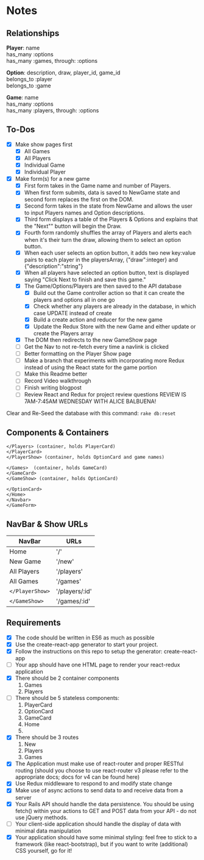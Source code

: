 Notes
=============


Relationships
-------------
**Player**: name  
has_many :options  
has_many :games, through: :options  

**Option**: description, draw, player_id, game_id  
belongs_to :player  
belongs_to :game  

**Game**: name  
has_many :options  
has_many :players, through: :options  

To-Dos
-----------
- [X] Make show pages first
  - [X] All Games
  - [X] All Players
  - [X] Individual Game
  - [X] Individual Player

- [X] Make form(s) for a new game
  - [X] First form takes in the Game name and number of Players.
  - [X] When first form submits, data is saved to NewGame state and second form replaces the first on the DOM.
  - [X] Second form takes in the state from NewGame and allows the user to input Players names and Option descriptions.
  - [X] Third form displays a table of the Players & Options and explains that the "Next"" button will begin the Draw.
  - [X] Fourth form randomly shuffles the array of Players and alerts each when it's their turn the draw, allowing them to select an option button.
  - [X] When each user selects an option button, it adds two new key:value pairs to each player in the playersArray, {"draw":integer} and {"description":"string"}
  - [X] When all players have selected an option button, text is displayed saying "Click Next to finish and save this game."
  - [X] The Game/Options/Players are then saved to the API database
    - [X] Build out the Game controller action so that it can create the players and options all in one go
    - [X] Check whether any players are already in the database, in which case UPDATE instead of create
    - [X] Build a create action and reducer for the new game  
    - [X] Update the Redux Store with the new Game and either update or create the Players array
  - [X] The DOM then redirects to the new GameShow page
  - [ ] Get the Nav to not re-fetch every time a navlink is clicked
  - [ ] Better formatting on the Player Show page
  - [ ] Make a branch that experiments with incorporating more Redux instead of using the React state for the game portion
  - [ ] Make this Readme better
  - [ ] Record Video walkthrough
  - [ ] Finish writing blogpost
  - [ ] Review React and Redux for project review questions
  REVIEW IS 7AM-7:45AM WEDNESDAY WITH ALICE BALBUENA!

Clear and Re-Seed the database with this command: `rake db:reset`

Components & Containers
-----------------------
```
</Players> (container, holds PlayerCard)
</PlayerCard>
</PlayerShow> (container, holds OptionCard and game names)

</Games>  (container, holds GameCard)
</GameCard>
</GameShow> (container, holds OptionCard)

</OptionCard>
</Home>
</Navbar>
</GameForm>
```


NavBar & Show URLs
-------------------
| NavBar          | URLs          |
| --------------- | ------------- |
| Home            | '/'           |
| New Game        | '/new'        |
| All Players     | '/players'    |
| All Games       | '/games'      |
| `</PlayerShow>` | '/players/:id'|
| `</GameShow>`   | '/games/:id'  |

Requirements
-------------------
- [X] The code should be written in ES6 as much as possible
- [X] Use the create-react-app generator to start your project.
- [X] Follow the instructions on this repo to setup the generator: create-react-app
- [ ] Your app should have one HTML page to render your react-redux application
- [X] There should be 2 container components
  1. Games
  2. Players
- [ ] There should be 5 stateless components:
  1. PlayerCard
  2. OptionCard
  3. GameCard
  4. Home
  5.
- [X] There should be 3 routes
  1. New
  2. Players
  3. Games
- [X] The Application must make use of react-router and proper RESTful routing (should you choose to use react-router v3 please refer to the appropriate docs; docs for v4 can be found here)
- [X] Use Redux middleware to respond to and modify state change
- [X] Make use of async actions to send data to and receive data from a server
- [X] Your Rails API should handle the data persistence. You should be using fetch() within your actions to GET and POST data from your API - do not use jQuery methods.
- [ ] Your client-side application should handle the display of data with minimal data manipulation
- [X] Your application should have some minimal styling: feel free to stick to a framework (like react-bootstrap), but if you want to write (additional) CSS yourself, go for it!
